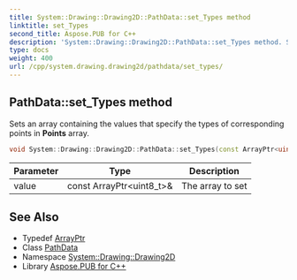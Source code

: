 ```yaml
---
title: System::Drawing::Drawing2D::PathData::set_Types method
linktitle: set_Types
second_title: Aspose.PUB for C++
description: 'System::Drawing::Drawing2D::PathData::set_Types method. Sets an array containing the values that specify the types of corresponding points in Points array in C++.'
type: docs
weight: 400
url: /cpp/system.drawing.drawing2d/pathdata/set_types/
---
```

## PathData::set_Types method


Sets an array containing the values that specify the types of corresponding points in **Points** array.

```cpp
void System::Drawing::Drawing2D::PathData::set_Types(const ArrayPtr<uint8_t> &value)
```


| Parameter | Type | Description |
| --- | --- | --- |
| value | const ArrayPtr\<uint8_t\>\& | The array to set |

## See Also

* Typedef [ArrayPtr](../../../system/arrayptr/)
* Class [PathData](../)
* Namespace [System::Drawing::Drawing2D](../../)
* Library [Aspose.PUB for C++](../../../)
